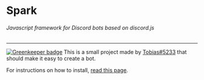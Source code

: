 # Spark
###### Javascript framework for Discord bots based on discord.js
---

[![Greenkeeper badge](https://badges.greenkeeper.io/TobiasFeld22/Spark.svg)](https://greenkeeper.io/)
This is a small project made by [Tobias#5233](https://discordapp.com/) that should make it easy to create a bot.  

For instructions on how to install, [read this page](https://discordspark.tk/getting-started).
